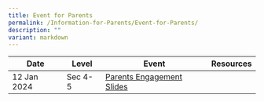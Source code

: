 ```yaml
---
title: Event for Parents
permalink: /Information-for-Parents/Event-for-Parents/
description: ""
variant: markdown
---
```

| Date | Level | Event |	Resources
| -------- | -------- | -------- | -------- |
| 12 Jan 2024  | Sec 4-5 | [Parents Engagement Slides](/files/Information%20for%20Parents/Sec_4_and_5_Parents_Engagement_2024.pdf)